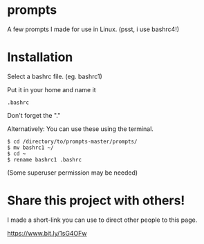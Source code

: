 prompts
=======
A few prompts I made for use in Linux.
(psst, i use bashrc4!)

Installation
============
Select a bashrc file. (eg. bashrc1)

Put it in your home and name it

```
.bashrc
```

Don't forget the "."

Alternatively: You can use these using the terminal.

```
$ cd /directory/to/prompts-master/prompts/
$ mv bashrc1 ~/
$ cd ~
$ rename bashrc1 .bashrc
```
(Some superuser permission may be needed)

Share this project with others!
===============================
I made a short-link you can use to direct other people to this page.

https://www.bit.ly/1sG4OFw
